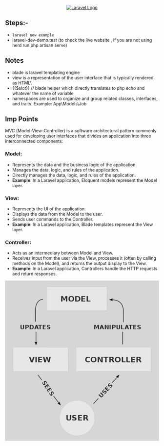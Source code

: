 <p align="center"><a href="https://laravel.com" target="_blank"><img src="https://raw.githubusercontent.com/laravel/art/master/logo-lockup/5%20SVG/2%20CMYK/1%20Full%20Color/laravel-logolockup-cmyk-red.svg" width="400" alt="Laravel Logo"></a></p>

## Steps:-

-   `laravel new example`
-   laravel-dev-demo.test (to check the live website , if you are not using herd run php artisan serve)

## Notes

-   blade is laravel templating engine
-   view is a representation of the user interface that is typically rendered as HTML\
-   {{$slot}} // blade helper which directly translates to php echo and whatever the name of variable
-   namespaces are used to organize and group related classes, interfaces, and traits. Example: App\Models\Job

## Imp Points

MVC (Model-View-Controller) is a software architectural pattern commonly used for developing user interfaces that divides an application into three interconnected components:

### Model:

-   Represents the data and the business logic of the application.
-   Manages the data, logic, and rules of the application.
-   Directly manages the data, logic, and rules of the application.
-   **Example**: In a Laravel application, Eloquent models represent the Model layer.

### View:

-   Represents the UI of the application.
-   Displays the data from the Model to the user.
-   Sends user commands to the Controller.
-   **Example**: In a Laravel application, Blade templates represent the View layer.

### Controller:

-   Acts as an intermediary between Model and View.
-   Receives input from the user via the View, processes it (often by calling methods on the Model), and returns the output display to the View.
-   **Example**: In a Laravel application, Controllers handle the HTTP requests and return responses.

![alt text](image.png)
